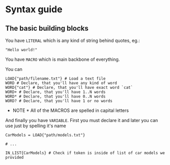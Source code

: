 # Syntax guide

## The basic building blocks

You have `LITERAL` which is any kind of string behind quotes, eg.:

```
"Hello world!"
```

You have `MACRO` which is main backbone of everything.

You can

```
LOAD{"path/filename.txt"} # Load a text file
WORD # Declare, that you'll have any kind of word
WORD{"cat"} # Declare, that you'll have exact word `cat`
WORD+ # Declare, that you'll have 1..N words
WORD* # Declare, that you'll have 0..N words
WORD? # Declare, that you'll have 1 or no words
```

* NOTE * All of the MACROS are spelled in capital letters

And finally you have `VARIABLE`. First you must declare it and later you can use just by spelling it's name

```
CarModels = LOAD{"path/models.txt"}

# ...

IN_LIST{CarModels} # Check if token is inside of list of car models we provided
```

